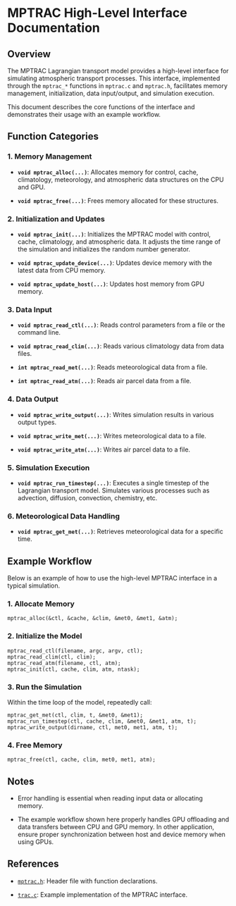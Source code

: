# MPTRAC High-Level Interface Documentation

## Overview

The MPTRAC Lagrangian transport model provides a high-level interface for simulating atmospheric transport processes. This interface, implemented through the `mptrac_*` functions in `mptrac.c` and `mptrac.h`, facilitates memory management, initialization, data input/output, and simulation execution.

This document describes the core functions of the interface and demonstrates their usage with an example workflow.

## Function Categories

### 1. Memory Management

- **`void mptrac_alloc(...)`**: Allocates memory for control, cache, climatology, meteorology, and atmospheric data structures on the CPU and GPU.

- **`void mptrac_free(...)`**: Frees memory allocated for these structures.

### 2. Initialization and Updates

- **`void mptrac_init(...)`**: Initializes the MPTRAC model with control, cache, climatology, and atmospheric data. It adjusts the time range of the simulation and initializes the random number generator.

- **`void mptrac_update_device(...)`**: Updates device memory with the latest data from CPU memory.

- **`void mptrac_update_host(...)`**: Updates host memory from GPU memory.

### 3. Data Input

- **`void mptrac_read_ctl(...)`**: Reads control parameters from a file or the command line.

- **`void mptrac_read_clim(...)`**: Reads various climatology data from data files.

- **`int mptrac_read_met(...)`**: Reads meteorological data from a file.

- **`int mptrac_read_atm(...)`**: Reads air parcel data from a file.

### 4. Data Output

- **`void mptrac_write_output(...)`**: Writes simulation results in various output types.

- **`void mptrac_write_met(...)`**: Writes meteorological data to a file.

- **`void mptrac_write_atm(...)`**: Writes air parcel data to a file.

### 5. Simulation Execution

- **`void mptrac_run_timestep(...)`**: Executes a single timestep of the Lagrangian transport model. Simulates various processes such as advection, diffusion, convection, chemistry, etc.

### 6. Meteorological Data Handling

- **`void mptrac_get_met(...)`**: Retrieves meteorological data for a specific time.

## Example Workflow

Below is an example of how to use the high-level MPTRAC interface in a typical simulation.

### 1. Allocate Memory

```
mptrac_alloc(&ctl, &cache, &clim, &met0, &met1, &atm);
```

### 2. Initialize the Model

```
mptrac_read_ctl(filename, argc, argv, ctl);
mptrac_read_clim(ctl, clim);
mptrac_read_atm(filename, ctl, atm);
mptrac_init(ctl, cache, clim, atm, ntask);
```

### 3. Run the Simulation

Within the time loop of the model, repeatedly call:

```
mptrac_get_met(ctl, clim, t, &met0, &met1);
mptrac_run_timestep(ctl, cache, clim, &met0, &met1, atm, t);
mptrac_write_output(dirname, ctl, met0, met1, atm, t);
```

### 4. Free Memory

```
mptrac_free(ctl, cache, clim, met0, met1, atm);
```

## Notes

- Error handling is essential when reading input data or allocating memory.

- The example workflow shown here properly handles GPU offloading and data transfers between CPU and GPU memory. In other application, ensure proper synchronization between host and device memory when using GPUs.

## References

- [`mptrac.h`](https://github.com/slcs-jsc/mptrac/blob/master/src/mptrac.h): Header file with function declarations.

- [`trac.c`](https://github.com/slcs-jsc/mptrac/blob/master/src/trac.c): Example implementation of the MPTRAC interface.
